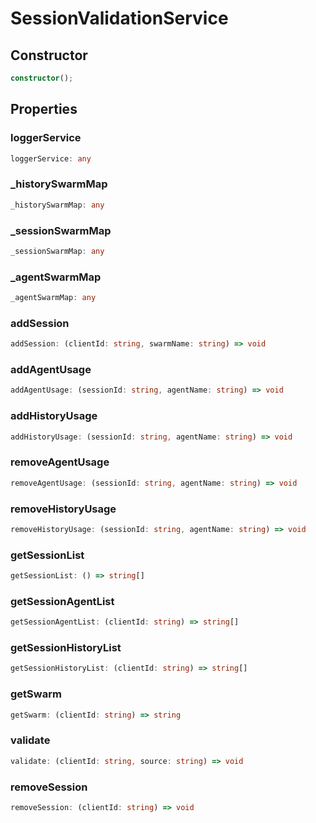 # SessionValidationService

## Constructor

```ts
constructor();
```

## Properties

### loggerService

```ts
loggerService: any
```

### _historySwarmMap

```ts
_historySwarmMap: any
```

### _sessionSwarmMap

```ts
_sessionSwarmMap: any
```

### _agentSwarmMap

```ts
_agentSwarmMap: any
```

### addSession

```ts
addSession: (clientId: string, swarmName: string) => void
```

### addAgentUsage

```ts
addAgentUsage: (sessionId: string, agentName: string) => void
```

### addHistoryUsage

```ts
addHistoryUsage: (sessionId: string, agentName: string) => void
```

### removeAgentUsage

```ts
removeAgentUsage: (sessionId: string, agentName: string) => void
```

### removeHistoryUsage

```ts
removeHistoryUsage: (sessionId: string, agentName: string) => void
```

### getSessionList

```ts
getSessionList: () => string[]
```

### getSessionAgentList

```ts
getSessionAgentList: (clientId: string) => string[]
```

### getSessionHistoryList

```ts
getSessionHistoryList: (clientId: string) => string[]
```

### getSwarm

```ts
getSwarm: (clientId: string) => string
```

### validate

```ts
validate: (clientId: string, source: string) => void
```

### removeSession

```ts
removeSession: (clientId: string) => void
```
